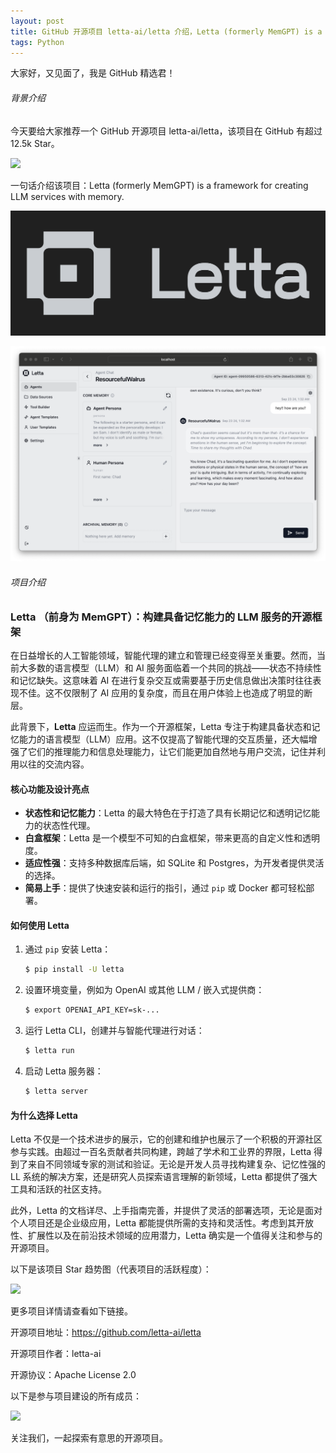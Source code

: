 ```yaml
---
layout: post
title: GitHub 开源项目 letta-ai/letta 介绍，Letta (formerly MemGPT) is a framework for creating LLM services with memory.
tags: Python
---
```


大家好，又见面了，我是 GitHub 精选君！

###### 背景介绍

今天要给大家推荐一个 GitHub 开源项目 letta-ai/letta，该项目在 GitHub 有超过 12.5k Star。

![](https://stats.deeptrain.net/repo/letta-ai/letta/?theme=light)

一句话介绍该项目：Letta (formerly MemGPT) is a framework for creating LLM services with memory.




![](https://raw.githubusercontent.com/letta-ai/letta/master/assets/Letta-logo-RGB_GreyonOffBlack_cropped_small.png)

![](https://raw.githubusercontent.com/letta-ai/letta/master/assets/letta_ade_screenshot.png)


###### 项目介绍

### **Letta （前身为 MemGPT）：构建具备记忆能力的 LLM 服务的开源框架**

在日益增长的人工智能领域，智能代理的建立和管理已经变得至关重要。然而，当前大多数的语言模型（LLM）和 AI 服务面临着一个共同的挑战——状态不持续性和记忆缺失。这意味着 AI 在进行复杂交互或需要基于历史信息做出决策时往往表现不佳。这不仅限制了 AI 应用的复杂度，而且在用户体验上也造成了明显的断层。

此背景下，**Letta** 应运而生。作为一个开源框架，Letta 专注于构建具备状态和记忆能力的语言模型（LLM）应用。这不仅提高了智能代理的交互质量，还大幅增强了它们的推理能力和信息处理能力，让它们能更加自然地与用户交流，记住并利用以往的交流内容。

#### **核心功能及设计亮点**

- **状态性和记忆能力**：Letta 的最大特色在于打造了具有长期记忆和透明记忆能力的状态性代理。
- **白盒框架**：Letta 是一个模型不可知的白盒框架，带来更高的自定义性和透明度。
- **适应性强**：支持多种数据库后端，如 SQLite 和 Postgres，为开发者提供灵活的选择。
- **简易上手**：提供了快速安装和运行的指引，通过 `pip` 或 Docker 都可轻松部署。

#### **如何使用 Letta**

1. 通过 `pip` 安装 Letta：
    ```sh
    $ pip install -U letta
    ```

2. 设置环境变量，例如为 OpenAI 或其他 LLM / 嵌入式提供商：
    ```sh
    $ export OPENAI_API_KEY=sk-...
    ```

3. 运行 Letta CLI，创建并与智能代理进行对话：
    ```sh
    $ letta run
    ```

4. 启动 Letta 服务器：
    ```sh
    $ letta server
    ```

#### **为什么选择 Letta**

Letta 不仅是一个技术进步的展示，它的创建和维护也展示了一个积极的开源社区参与实践。由超过一百名贡献者共同构建，跨越了学术和工业界的界限，Letta 得到了来自不同领域专家的测试和验证。无论是开发人员寻找构建复杂、记忆性强的 LL 系统的解决方案，还是研究人员探索语言理解的新领域，Letta 都提供了强大工具和活跃的社区支持。

此外，Letta 的文档详尽、上手指南完善，并提供了灵活的部署选项，无论是面对个人项目还是企业级应用，Letta 都能提供所需的支持和灵活性。考虑到其开放性、扩展性以及在前沿技术领域的应用潜力，Letta 确实是一个值得关注和参与的开源项目。

以下是该项目 Star 趋势图（代表项目的活跃程度）：

![](https://api.star-history.com/svg?repos=letta-ai/letta&type=Timeline)

更多项目详情请查看如下链接。

开源项目地址：https://github.com/letta-ai/letta 

开源项目作者：letta-ai

开源协议：Apache License 2.0

以下是参与项目建设的所有成员：

![](https://contrib.rocks/image?repo=letta-ai/letta)

关注我们，一起探索有意思的开源项目。

